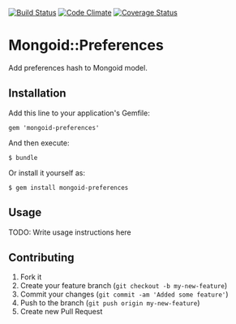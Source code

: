 [![Build Status](https://travis-ci.org/matito/mongoid-preferences.png?branch=master)](https://travis-ci.org/matito/mongoid-preferences)
[![Code Climate](https://codeclimate.com/github/matito/mongoid-preferences.png)](https://codeclimate.com/github/matito/mongoid-preferences)
[![Coverage Status](https://coveralls.io/repos/matito/mongoid-preferences/badge.png)](https://coveralls.io/r/matito/mongoid-preferences)

# Mongoid::Preferences

Add preferences hash to Mongoid model.

## Installation

Add this line to your application's Gemfile:

    gem 'mongoid-preferences'

And then execute:

    $ bundle

Or install it yourself as:

    $ gem install mongoid-preferences

## Usage

TODO: Write usage instructions here

## Contributing

1. Fork it
2. Create your feature branch (`git checkout -b my-new-feature`)
3. Commit your changes (`git commit -am 'Added some feature'`)
4. Push to the branch (`git push origin my-new-feature`)
5. Create new Pull Request
